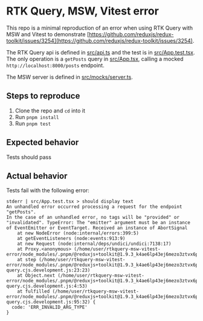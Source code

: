# RTK Query, MSW, Vitest error

This repo is a minimal reproduction of an error when using RTK Query with MSW and Vitest to demonstrate [https://github.com/reduxjs/redux-toolkit/issues/3254](https://github.com/reduxjs/redux-toolkit/issues/3254).

The RTK Query api is defined in [src/api.ts](src/api.ts) and the test is in [src/App.test.tsx](src/App.test.tsx). The only operation is a `getPosts` query in [src/App.tsx](src/App.tsx), calling a mocked `http://localhost:8000/posts` endpoint.

The MSW server is defined in [src/mocks/server.ts](src/mocks/server.ts).

## Steps to reproduce

1. Clone the repo and `cd` into it
2. Run `pnpm install`
3. Run `pnpm test`

## Expected behavior

Tests should pass

## Actual behavior

Tests fail with the following error:

```
stderr | src/App.test.tsx > should display text
An unhandled error occurred processing a request for the endpoint "getPosts".
In the case of an unhandled error, no tags will be "provided" or "invalidated". TypeError: The "emitter" argument must be an instance of EventEmitter or EventTarget. Received an instance of AbortSignal
    at new NodeError (node:internal/errors:399:5)
    at getEventListeners (node:events:913:9)
    at new Request (node:internal/deps/undici/undici:7138:17)
    at Proxy.<anonymous> (/home/user/rtkquery-msw-vitest-error/node_modules/.pnpm/@reduxjs+toolkit@1.9.3_k4ae6lp43ej6mezo3ztvx6pykq/node_modules/@reduxjs/toolkit/src/query/fetchBaseQuery.ts:267:21)
    at step (/home/user/rtkquery-msw-vitest-error/node_modules/.pnpm/@reduxjs+toolkit@1.9.3_k4ae6lp43ej6mezo3ztvx6pykq/node_modules/@reduxjs/toolkit/dist/query/rtk-query.cjs.development.js:23:23)
    at Object.next (/home/user/rtkquery-msw-vitest-error/node_modules/.pnpm/@reduxjs+toolkit@1.9.3_k4ae6lp43ej6mezo3ztvx6pykq/node_modules/@reduxjs/toolkit/dist/query/rtk-query.cjs.development.js:4:53)
    at fulfilled (/home/user/rtkquery-msw-vitest-error/node_modules/.pnpm/@reduxjs+toolkit@1.9.3_k4ae6lp43ej6mezo3ztvx6pykq/node_modules/@reduxjs/toolkit/dist/query/rtk-query.cjs.development.js:95:32) {
  code: 'ERR_INVALID_ARG_TYPE'
}
```